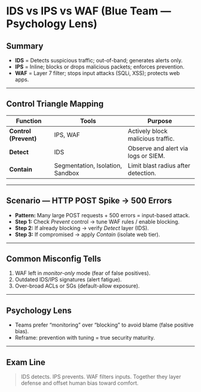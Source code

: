 # IDS vs IPS vs WAF (Blue Team — Psychology Lens)

## Summary
- **IDS** = Detects suspicious traffic; out-of-band; generates alerts only.  
- **IPS** = Inline; blocks or drops malicious packets; enforces prevention.  
- **WAF** = Layer 7 filter; stops input attacks (SQLi, XSS); protects web apps.

---

## Control Triangle Mapping
| Function | Tools | Purpose |
|-----------|--------|----------|
| **Control (Prevent)** | IPS, WAF | Actively block malicious traffic. |
| **Detect** | IDS | Observe and alert via logs or SIEM. |
| **Contain** | Segmentation, Isolation, Sandbox | Limit blast radius after detection. |

---

## Scenario — HTTP POST Spike → 500 Errors
- **Pattern:** Many large POST requests + 500 errors = input-based attack.  
- **Step 1:** Check *Prevent* control → tune WAF rules / enable blocking.  
- **Step 2:** If already blocking → verify *Detect* layer (IDS).  
- **Step 3:** If compromised → apply *Contain* (isolate web tier).

---

## Common Misconfig Tells
1. WAF left in *monitor-only* mode (fear of false positives).  
2. Outdated IDS/IPS signatures (alert fatigue).  
3. Over-broad ACLs or SGs (default-allow exposure).

---

## Psychology Lens
- Teams prefer “monitoring” over “blocking” to avoid blame (false positive bias).  
- Reframe: prevention with tuning = true security maturity.

---

## Exam Line
> IDS detects. IPS prevents. WAF filters inputs. Together they layer defense and offset human bias toward comfort.

